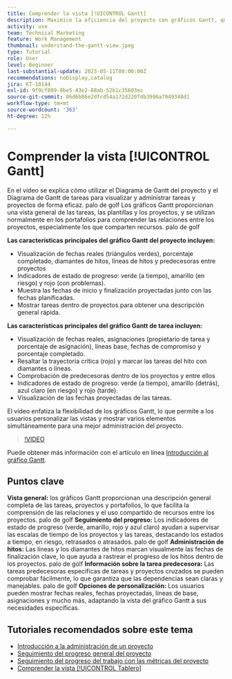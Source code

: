 ```yaml
---
title: Comprender la vista [!UICONTROL Gantt]
description: Maximice la eficiencia del proyecto con gráficos Gantt, que ofrecen vistas generales, seguimiento del progreso, administración de hitos, perspectivas de predecesores y opciones personalizables para optimizar la administración de tareas y recursos.
activity: use
team: Technical Marketing
feature: Work Management
thumbnail: understand-the-gantt-view.jpeg
type: Tutorial
role: User
level: Beginner
last-substantial-update: 2023-05-11T00:00:00Z
recommendations: noDisplay,catalog
jira: KT-10144
exl-id: 9f9cf889-8be5-43e2-88ab-52b1c35603ec
source-git-commit: 06d6b06e2dfcd54a172d220fdb3996a7949348d1
workflow-type: tm+mt
source-wordcount: '363'
ht-degree: 12%

---
```


# Comprender la vista [!UICONTROL Gantt]

En el vídeo se explica cómo utilizar el Diagrama de Gantt del proyecto y el Diagrama de Gantt de tareas para visualizar y administrar tareas y proyectos de forma eficaz. palo de golf Los gráficos Gantt proporcionan una vista general de las tareas, las plantillas y los proyectos, y se utilizan normalmente en los portafolios para comprender las relaciones entre los proyectos, especialmente los que comparten recursos. palo de golf

**Las características principales del gráfico Gantt del proyecto incluyen:**

* Visualización de fechas reales (triángulos verdes), porcentaje completado, diamantes de hitos, líneas de hitos y predecesoras entre proyectos&#x200B;
* Indicadores de estado de progreso: verde (a tiempo), amarillo (en riesgo) y rojo (con problemas).
* Muestra las fechas de inicio y finalización proyectadas junto con las fechas planificadas.
* Mostrar tareas dentro de proyectos para obtener una descripción general rápida.

**Las características principales del gráfico Gantt de tarea incluyen:**

* Visualización de fechas reales, asignaciones (propietario de tarea y porcentaje de asignación), líneas base, fechas de compromiso y porcentaje completado.
* Resaltar la trayectoria crítica (rojo) y marcar las tareas del hito con diamantes o líneas.
* Comprobación de predecesoras dentro de los proyectos y entre ellos&#x200B;
* Indicadores de estado de progreso: verde (a tiempo), amarillo (detrás), azul claro (en riesgo) y rojo (tarde).
* Visualización de las fechas proyectadas de las tareas.

El vídeo enfatiza la flexibilidad de los gráficos Gantt, lo que permite a los usuarios personalizar las vistas y mostrar varios elementos simultáneamente para una mejor administración del proyecto.

>[!VIDEO](https://video.tv.adobe.com/v/3419304/?quality=12&learn=on&enablevpops)

Puede obtener más información con el artículo en línea [Introducción al gráfico Gantt](https://experienceleague.adobe.com/docs/workfront/using/manage-work/the-gantt-chart/gantt-chart-overview/get-started-with-gantt.html?lang=es).

## Puntos clave

**Vista general:** los gráficos Gantt proporcionan una descripción general completa de las tareas, proyectos y portafolios, lo que facilita la comprensión de las relaciones y el uso compartido de recursos entre los proyectos. palo de golf
**Seguimiento del progreso:** Los indicadores de estado de progreso (verde, amarillo, rojo y azul claro) ayudan a supervisar las escalas de tiempo de los proyectos y las tareas, destacando los estados a tiempo, en riesgo, retrasados o atrasados. palo de golf
**Administración de hitos:** Las líneas y los diamantes de hitos marcan visualmente las fechas de finalización clave, lo que ayuda a rastrear el progreso de los hitos dentro de los proyectos. palo de golf
**Información sobre la tarea predecesora:** Las tareas predecesoras específicas de tareas y proyectos cruzados se pueden comprobar fácilmente, lo que garantiza que las dependencias sean claras y manejables. palo de golf
**Opciones de personalización:** Los usuarios pueden mostrar fechas reales, fechas proyectadas, líneas de base, asignaciones y mucho más, adaptando la vista del gráfico Gantt a sus necesidades específicas.


## Tutoriales recomendados sobre este tema

* [Introducción a la administración de un proyecto](/help/manage-work/projects/getting-started-manage-a-project.md)
* [Seguimiento del progreso general del proyecto](/help/manage-work/projects/track-overall-project-progress.md)
* [Seguimiento del progreso del trabajo con las métricas del proyecto](/help/manage-work/projects/track-work-progress-with-project-metrics.md)
* [Comprender la vista [!UICONTROL Tablero]](/help/manage-work/projects/understand-the-board-view.md)
